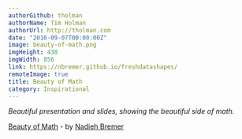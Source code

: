 ```yaml
---
authorGithub: tholman
authorName: Tim Holman
authorUrl: http://tholman.com
date: "2016-09-07T00:00:00Z"
image: beauty-of-math.png
imgHeight: 438
imgWidth: 856
link: https://nbremer.github.io/freshdatashapes/
remoteImage: true
title: Beauty of Math
category: Inspirational
---
```


_Beautiful presentation and slides, showing the beautiful side of math._

[Beauty of Math](https://nbremer.github.io/freshdatashapes/) - by [Nadieh Bremer](http://www.visualcinnamon.com/)
